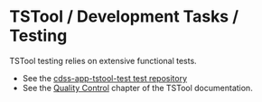 # TSTool / Development Tasks / Testing #

TSTool testing relies on extensive functional tests.

* See the [cdss-app-tstool-test test repository](https://github.com/OpenWaterFoundation/cdss-app-tstool-test)
* See the [Quality Control](http://learn.openwaterfoundation.org/cdss-app-tstool-doc-user/quality-control/quality-control/) chapter of the TSTool documentation.
